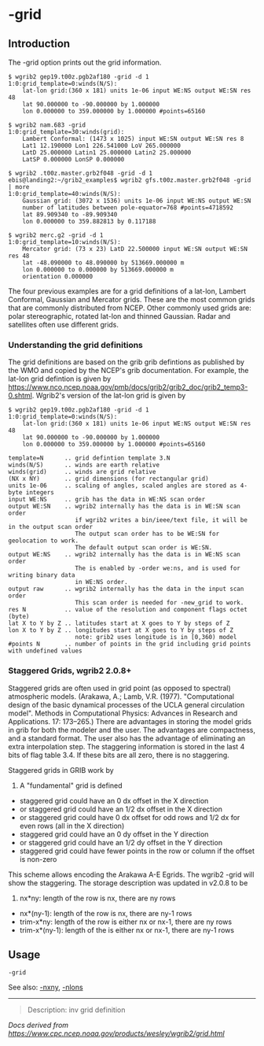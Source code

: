 # -grid

## Introduction

The -grid option prints out the grid information.

```
$ wgrib2 gep19.t00z.pgb2af180 -grid -d 1
1:0:grid_template=0:winds(N/S):
	lat-lon grid:(360 x 181) units 1e-06 input WE:NS output WE:SN res 48
	lat 90.000000 to -90.000000 by 1.000000
	lon 0.000000 to 359.000000 by 1.000000 #points=65160
```

```
$ wgrib2 nam.683 -grid
1:0:grid_template=30:winds(grid):
	Lambert Conformal: (1473 x 1025) input WE:SN output WE:SN res 8
	Lat1 12.190000 Lon1 226.541000 LoV 265.000000
	LatD 25.000000 Latin1 25.000000 Latin2 25.000000
	LatSP 0.000000 LonSP 0.000000
```

```
$ wgrib2 .t00z.master.grb2f048 -grid -d 1
ebis@landing2:~/grib2_examples$ wgrib2 gfs.t00z.master.grb2f048 -grid | more
1:0:grid_template=40:winds(N/S):
	Gaussian grid: (3072 x 1536) units 1e-06 input WE:NS output WE:SN
	number of latitudes between pole-equator=768 #points=4718592
	lat 89.909340 to -89.909340
	lon 0.000000 to 359.882813 by 0.117188
```

```
$ wgrib2 merc.g2 -grid -d 1
1:0:grid_template=10:winds(N/S):
	Mercator grid: (73 x 23) LatD 22.500000 input WE:SN output WE:SN res 48
	lat -48.090000 to 48.090000 by 513669.000000 m
	lon 0.000000 to 0.000000 by 513669.000000 m
	orientation 0.000000
```

The four previous examples are for a grid definitions of a lat-lon, Lambert Conformal,
Gaussian and Mercator grids. These are the most common grids that are commonly distributed
from NCEP. Other commonly used grids are: polar stereographic, rotated lat-lon and
thinned Gaussian. Radar and satellites often use different grids.

### Understanding the grid definitions

The grid definitions are based on the grib grib defintions as published
by the WMO and copied by the NCEP's grib documentation. For example, the
lat-lon grid defintion is given by
<https://www.nco.ncep.noaa.gov/pmb/docs/grib2/grib2_doc/grib2_temp3-0.shtml>.
Wgrib2's version of the lat-lon grid is given by

```
$ wgrib2 gep19.t00z.pgb2af180 -grid -d 1
1:0:grid_template=0:winds(N/S):
	lat-lon grid:(360 x 181) units 1e-06 input WE:NS output WE:SN res 48
	lat 90.000000 to -90.000000 by 1.000000
	lon 0.000000 to 359.000000 by 1.000000 #points=65160

template=N      .. grid defintion template 3.N
winds(N/S)      .. winds are earth relative
winds(grid)     .. winds are grid relative
(NX x NY)       .. grid dimensions (for rectangular grid)
units 1e-06     .. scaling of angles, scaled angles are stored as 4-byte integers
input WE:NS     .. grib has the data in WE:NS scan order
output WE:SN    .. wgrib2 internally has the data is in WE:SN scan order
                   if wgrib2 writes a bin/ieee/text file, it will be in the output scan order
                   The output scan order has to be WE:SN for geolocation to work.
                   The default output scan order is WE:SN.
output WE:NS    .. wgrib2 internally has the data is in WE:NS scan order
                   The is enabled by -order we:ns, and is used for writing binary data
                   in WE:NS order.
output raw      .. wgrib2 internally has the data in the input scan order
                   This scan order is needed for -new_grid to work.
res N           .. value of the resolution and component flags octet (byte)
lat X to Y by Z .. latitudes start at X goes to Y by steps of Z
lon X to Y by Z .. longitudes start at X goes to Y by steps of Z
                   note: grib2 uses longitude is in [0,360) model
#points N       .. number of points in the grid including grid points with undefined values
```

### Staggered Grids, wgrib2 2.0.8+

Staggered grids are often used in grid point (as opposed to spectral)
atmospheric models. (Arakawa, A.; Lamb, V.R. (1977). "Computational design of the
basic dynamical processes of the UCLA general circulation model". Methods in Computational Physics:
Advances in Research and Applications. 17: 173–265.) There are advantages in
storing the model grids in grib for both the modeler and the user. The advantages
are compactness, and a standard format. The user also has the advantage of
eliminating an extra interpolation step. The staggering information is stored
in the last 4 bits of flag table 3.4. If these bits are all zero, there is no
staggering.

Staggered grids in GRIB work by

1. A "fundamental" grid is defined

- staggered grid could have an 0 dx offset in the X direction
- or staggered grid could have an 1/2 dx offset in the X direction
- or staggered grid could have 0 dx offset for odd rows and 1/2 dx for even rows (all in the X direction)
- staggered grid could have an 0 dy offset in the Y direction
- or staggered grid could have an 1/2 dy offset in the Y direction
- staggered grid could have fewer points in the row or column if the offset is non-zero

This scheme allows encoding the Arakawa A-E Egrids. The wgrib2 -grid will show
the staggering. The storage description was updated in v2.0.8 to be

1. nx\*ny: length of the row is nx, there are ny rows

- nx\*(ny-1): length of the row is nx, there are ny-1 rows
- trim-x\*ny: length of the row is either nx or nx-1, there are ny rows
- trim-x\*(ny-1): length of the is either nx or nx-1, there are ny-1 rows

## Usage

```
-grid
```

See also:
[-nxny](./nxny.md),
[-nlons](./nlons.md)

---

> Description: inv grid definition

_Docs derived from <https://www.cpc.ncep.noaa.gov/products/wesley/wgrib2/grid.html>_

